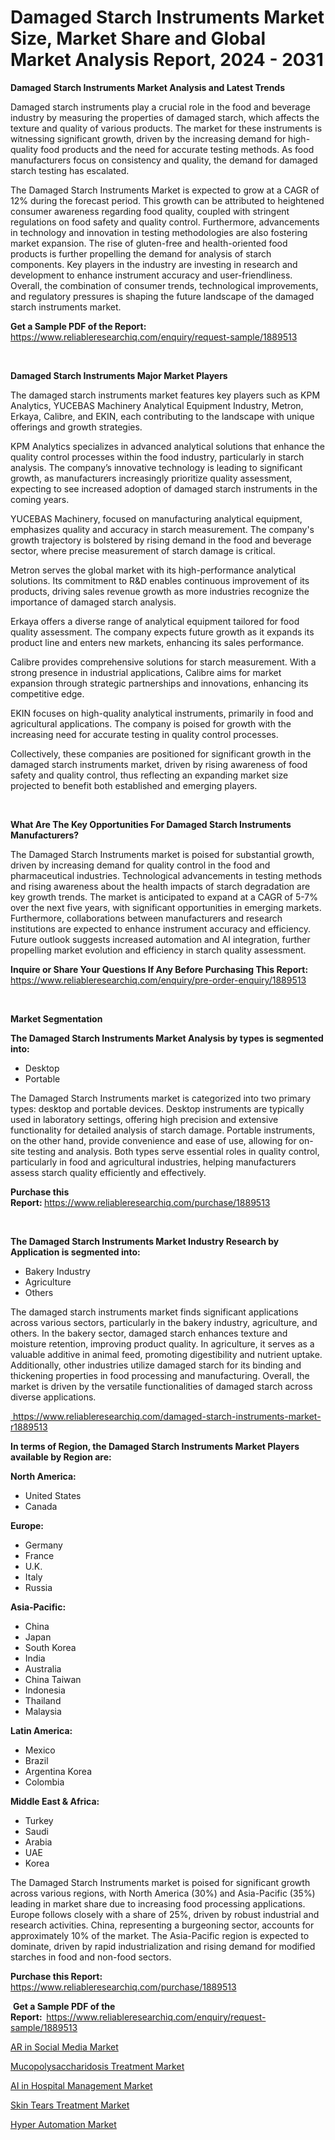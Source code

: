 <p><h1>Damaged Starch Instruments Market Size, Market Share and Global Market Analysis Report, 2024 - 2031</h1></p><p><strong>Damaged Starch Instruments Market Analysis and Latest Trends</strong></p>
<p><p>Damaged starch instruments play a crucial role in the food and beverage industry by measuring the properties of damaged starch, which affects the texture and quality of various products. The market for these instruments is witnessing significant growth, driven by the increasing demand for high-quality food products and the need for accurate testing methods. As food manufacturers focus on consistency and quality, the demand for damaged starch testing has escalated.</p><p>The Damaged Starch Instruments Market is expected to grow at a CAGR of 12% during the forecast period. This growth can be attributed to heightened consumer awareness regarding food quality, coupled with stringent regulations on food safety and quality control. Furthermore, advancements in technology and innovation in testing methodologies are also fostering market expansion. The rise of gluten-free and health-oriented food products is further propelling the demand for analysis of starch components. Key players in the industry are investing in research and development to enhance instrument accuracy and user-friendliness. Overall, the combination of consumer trends, technological improvements, and regulatory pressures is shaping the future landscape of the damaged starch instruments market.</p></p>
<p><strong>Get a Sample PDF of the Report:&nbsp;</strong> <a href="https://www.reliableresearchiq.com/enquiry/request-sample/1889513?utm_campaign=1783&utm_medium=2&utm_source=Github&utm_content=ia&utm_term=24102024&utm_id=damaged-starch-instruments">https://www.reliableresearchiq.com/enquiry/request-sample/1889513</a></p>
<p>&nbsp;</p>
<p><strong>Damaged Starch Instruments Major Market Players</strong></p>
<p><p>The damaged starch instruments market features key players such as KPM Analytics, YUCEBAS Machinery Analytical Equipment Industry, Metron, Erkaya, Calibre, and EKIN, each contributing to the landscape with unique offerings and growth strategies.</p><p>KPM Analytics specializes in advanced analytical solutions that enhance the quality control processes within the food industry, particularly in starch analysis. The company’s innovative technology is leading to significant growth, as manufacturers increasingly prioritize quality assessment, expecting to see increased adoption of damaged starch instruments in the coming years. </p><p>YUCEBAS Machinery, focused on manufacturing analytical equipment, emphasizes quality and accuracy in starch measurement. The company's growth trajectory is bolstered by rising demand in the food and beverage sector, where precise measurement of starch damage is critical. </p><p>Metron serves the global market with its high-performance analytical solutions. Its commitment to R&D enables continuous improvement of its products, driving sales revenue growth as more industries recognize the importance of damaged starch analysis. </p><p>Erkaya offers a diverse range of analytical equipment tailored for food quality assessment. The company expects future growth as it expands its product line and enters new markets, enhancing its sales performance. </p><p>Calibre provides comprehensive solutions for starch measurement. With a strong presence in industrial applications, Calibre aims for market expansion through strategic partnerships and innovations, enhancing its competitive edge.</p><p>EKIN focuses on high-quality analytical instruments, primarily in food and agricultural applications. The company is poised for growth with the increasing need for accurate testing in quality control processes. </p><p>Collectively, these companies are positioned for significant growth in the damaged starch instruments market, driven by rising awareness of food safety and quality control, thus reflecting an expanding market size projected to benefit both established and emerging players.</p></p>
<p>&nbsp;</p>
<p><strong>What Are The Key Opportunities For Damaged Starch Instruments Manufacturers?</strong></p>
<p><p>The Damaged Starch Instruments market is poised for substantial growth, driven by increasing demand for quality control in the food and pharmaceutical industries. Technological advancements in testing methods and rising awareness about the health impacts of starch degradation are key growth trends. The market is anticipated to expand at a CAGR of 5-7% over the next five years, with significant opportunities in emerging markets. Furthermore, collaborations between manufacturers and research institutions are expected to enhance instrument accuracy and efficiency. Future outlook suggests increased automation and AI integration, further propelling market evolution and efficiency in starch quality assessment.</p></p>
<p><strong>Inquire or Share Your Questions If Any Before Purchasing This Report:</strong> <a href="https://www.reliableresearchiq.com/enquiry/pre-order-enquiry/1889513?utm_campaign=1783&utm_medium=2&utm_source=Github&utm_content=ia&utm_term=24102024&utm_id=damaged-starch-instruments">https://www.reliableresearchiq.com/enquiry/pre-order-enquiry/1889513</a></p>
<p>&nbsp;</p>
<p><strong>Market Segmentation</strong></p>
<p><strong>The Damaged Starch Instruments Market Analysis by types is segmented into:</strong></p>
<p><ul><li>Desktop</li><li>Portable</li></ul></p>
<p><p>The Damaged Starch Instruments market is categorized into two primary types: desktop and portable devices. Desktop instruments are typically used in laboratory settings, offering high precision and extensive functionality for detailed analysis of starch damage. Portable instruments, on the other hand, provide convenience and ease of use, allowing for on-site testing and analysis. Both types serve essential roles in quality control, particularly in food and agricultural industries, helping manufacturers assess starch quality efficiently and effectively.</p></p>
<p><strong>Purchase this Report:&nbsp;</strong><a href="https://www.reliableresearchiq.com/purchase/1889513?utm_campaign=1783&utm_medium=2&utm_source=Github&utm_content=ia&utm_term=24102024&utm_id=damaged-starch-instruments">https://www.reliableresearchiq.com/purchase/1889513</a></p>
<p>&nbsp;</p>
<p><strong>The Damaged Starch Instruments Market Industry Research by Application is segmented into:</strong></p>
<p><ul><li>Bakery Industry</li><li>Agriculture</li><li>Others</li></ul></p>
<p><p>The damaged starch instruments market finds significant applications across various sectors, particularly in the bakery industry, agriculture, and others. In the bakery sector, damaged starch enhances texture and moisture retention, improving product quality. In agriculture, it serves as a valuable additive in animal feed, promoting digestibility and nutrient uptake. Additionally, other industries utilize damaged starch for its binding and thickening properties in food processing and manufacturing. Overall, the market is driven by the versatile functionalities of damaged starch across diverse applications.</p></p>
<p><a href="https://www.reliableresearchiq.com/damaged-starch-instruments-market-r1889513?utm_campaign=1783&utm_medium=2&utm_source=Github&utm_content=ia&utm_term=24102024&utm_id=damaged-starch-instruments">&nbsp;https://www.reliableresearchiq.com/damaged-starch-instruments-market-r1889513</a></p>
<p><strong>In terms of Region, the Damaged Starch Instruments Market Players available by Region are:</strong></p>
<p>
    <p> <strong> North America: </strong>
        <ul>
            <li>United States</li>
            <li>Canada</li>
        </ul>
        </p> 
    <p> <strong> Europe: </strong>
        <ul>
            <li>Germany</li>
            <li>France</li>
            <li>U.K.</li>
            <li>Italy</li>
            <li>Russia</li>
        </ul>
        </p> 
    <p> <strong> Asia-Pacific: </strong>
        <ul>
            <li>China</li>
            <li>Japan</li>
            <li>South Korea</li>
            <li>India</li>
            <li>Australia</li>
            <li>China Taiwan</li>
            <li>Indonesia</li>
            <li>Thailand</li>
            <li>Malaysia</li>
        </ul>
        </p> 
    <p> <strong> Latin America: </strong>
        <ul>
            <li>Mexico</li>
            <li>Brazil</li>
            <li>Argentina Korea</li>
            <li>Colombia</li>
        </ul>
        </p> 
    <p> <strong> Middle East & Africa: </strong>
        <ul>
            <li>Turkey</li>
            <li>Saudi</li>
            <li>Arabia</li>
            <li>UAE</li>
            <li>Korea</li>
        </ul>
    </p>
    </p>
<p><p>The Damaged Starch Instruments market is poised for significant growth across various regions, with North America (30%) and Asia-Pacific (35%) leading in market share due to increasing food processing applications. Europe follows closely with a share of 25%, driven by robust industrial and research activities. China, representing a burgeoning sector, accounts for approximately 10% of the market. The Asia-Pacific region is expected to dominate, driven by rapid industrialization and rising demand for modified starches in food and non-food sectors.</p></p>
<p><strong>Purchase this Report: </strong><a href="https://www.reliableresearchiq.com/purchase/1889513?utm_campaign=1783&utm_medium=2&utm_source=Github&utm_content=ia&utm_term=24102024&utm_id=damaged-starch-instruments">https://www.reliableresearchiq.com/purchase/1889513</a></p>
<p>&nbsp;<strong>Get a Sample PDF of the Report:&nbsp;&nbsp;</strong><a href="https://www.reliableresearchiq.com/enquiry/request-sample/1889513?utm_campaign=1783&utm_medium=2&utm_source=Github&utm_content=ia&utm_term=24102024&utm_id=damaged-starch-instruments">https://www.reliableresearchiq.com/enquiry/request-sample/1889513</a></p>
<p><strong></strong></p>
<p><p><a href="https://www.linkedin.com/pulse/strategic-insights-global-ar-social-media-market-trends-2024-t3hcf?utm_campaign=1783&utm_medium=2&utm_source=Github&utm_content=ia&utm_term=24102024&utm_id=damaged-starch-instruments">AR in Social Media Market</a></p><p><a href="https://www.linkedin.com/pulse/mucopolysaccharidosis-treatment-market-analysis-report-global-wflqf?utm_campaign=1783&utm_medium=2&utm_source=Github&utm_content=ia&utm_term=24102024&utm_id=damaged-starch-instruments">Mucopolysaccharidosis Treatment Market</a></p><p><a href="https://www.linkedin.com/pulse/disruption-innovation-ai-hospital-management-industry-market-npzpf?utm_campaign=1783&utm_medium=2&utm_source=Github&utm_content=ia&utm_term=24102024&utm_id=damaged-starch-instruments">AI in Hospital Management Market</a></p><p><a href="https://www.linkedin.com/pulse/skin-tears-treatment-market-size-growth-industry-analysis-segmentation-loylf?utm_campaign=1783&utm_medium=2&utm_source=Github&utm_content=ia&utm_term=24102024&utm_id=damaged-starch-instruments">Skin Tears Treatment Market</a></p><p><a href="https://www.linkedin.com/pulse/hyper-automation-market-trends-detailed-study-its-segmentation-nlflf?utm_campaign=1783&utm_medium=2&utm_source=Github&utm_content=ia&utm_term=24102024&utm_id=damaged-starch-instruments">Hyper Automation Market</a></p></p>